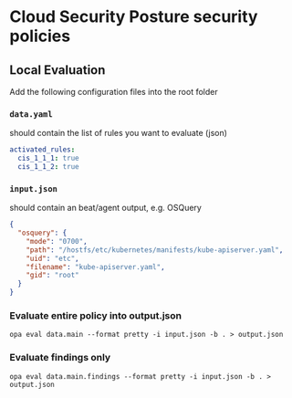 # Cloud Security Posture security policies 

## Local Evaluation
Add the following configuration files into the root folder
### `data.yaml`
should contain the list of rules you want to evaluate (json)

```yaml
activated_rules:
  cis_1_1_1: true
  cis_1_1_2: true
```

### `input.json`
should contain an beat/agent output, e.g. OSQuery

```json
{
  "osquery": {
    "mode": "0700",
    "path": "/hostfs/etc/kubernetes/manifests/kube-apiserver.yaml",
    "uid": "etc",
    "filename": "kube-apiserver.yaml",
    "gid": "root"
  }
}
```

### Evaluate entire policy into output.json
`opa eval data.main --format pretty -i input.json -b . > output.json`

### Evaluate findings only
`opa eval data.main.findings --format pretty -i input.json -b . > output.json`
